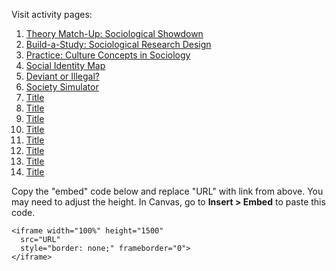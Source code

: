 Visit activity pages:

1. [Theory Match-Up: Sociological Showdown](https://jnimanISU.github.io/activities/soctheory.html)
2. [Build-a-Study: Sociological Research Design](https://jnimanISU.github.io/activities/socresearch.html)
3. [Practice: Culture Concepts in Sociology](https://jnimanISU.github.io/activities/socculture.html)
4. [Social Identity Map](https://jnimanISU.github.io/activities/socidentity.html)
5. [Deviant or Illegal?](https://jnimanISU.github.io/activities/socdeviance.html)
6. [Society Simulator](https://jnimanISU.github.io/activities/socsociety.html)
7. [Title](https://jnimanISU.github.io/activities/soctheory.html)
8. [Title](https://jnimanISU.github.io/activities/soctheory.html)
9. [Title](https://jnimanISU.github.io/activities/soctheory.html)
10. [Title](https://jnimanISU.github.io/activities/soctheory.html)
11. [Title](https://jnimanISU.github.io/activities/soctheory.html)
12. [Title](https://jnimanISU.github.io/activities/soctheory.html)
13. [Title](https://jnimanISU.github.io/activities/soctheory.html)
14. [Title](https://jnimanISU.github.io/activities/soctheory.html)


Copy the "embed" code below and replace "URL" with link from above. You may need to adjust the height. In Canvas, go to **Insert > Embed** to paste this code.
```
<iframe width="100%" height="1500"
  src="URL"
  style="border: none;" frameborder="0">
</iframe>
```

